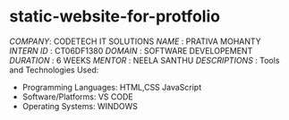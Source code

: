 # static-website-for-protfolio
*COMPANY*: CODETECH IT SOLUTIONS
*NAME* : PRATIVA MOHANTY
*INTERN ID* : CT06DF1380
*DOMAIN* : SOFTWARE DEVELOPEMENT
*DURATION* : 6 WEEKS 
*MENTOR* : NEELA SANTHU
*DESCRIPTIONS* :
Tools and Technologies Used:
 * Programming Languages: HTML,CSS JavaScript
 * Software/Platforms: VS CODE
 * Operating Systems: WINDOWS
